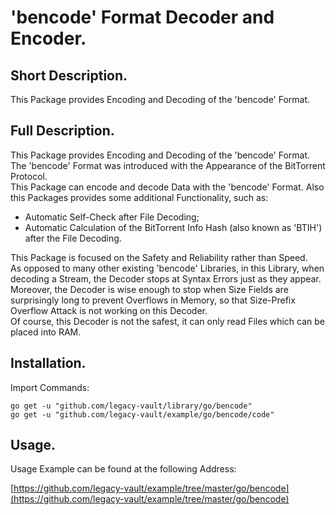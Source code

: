 # 'bencode' Format Decoder and Encoder.


## Short Description.

This Package provides Encoding and Decoding of the 'bencode' Format.

## Full Description.

This Package provides Encoding and Decoding of the 'bencode' Format.<br />
The 'bencode' Format was introduced with the Appearance of the BitTorrent Protocol.<br />
This Package can encode and decode Data with the 'bencode' Format.
Also this Packages provides some additional Functionality, such as:
  - Automatic Self-Check after File Decoding;
  - Automatic Calculation of the BitTorrent Info Hash (also known as 'BTIH') after the File Decoding.

This Package is focused on the Safety and Reliability rather than Speed.<br />
As opposed to many other existing 'bencode' Libraries, in this Library, when decoding a Stream, the Decoder stops at Syntax Errors just as they appear. Moreover, the Decoder is wise enough to stop when Size Fields are surprisingly long to prevent Overflows in Memory, so that Size-Prefix Overflow Attack is not working on this Decoder.<br />
Of course, this Decoder is not the safest, it can only read Files which can be placed into RAM.<br />

## Installation.

Import Commands:
```
go get -u "github.com/legacy-vault/library/go/bencode"
go get -u "github.com/legacy-vault/example/go/bencode/code"
```

## Usage.

Usage Example can be found at the following Address:

[https://github.com/legacy-vault/example/tree/master/go/bencode](https://github.com/legacy-vault/example/tree/master/go/bencode)
